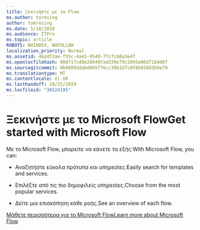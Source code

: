 ```yaml
---
title: Ξεκινήστε με το Flow
ms.author: toresing
author: tomresing
ms.date: 5/18/2018
ms.audience: ITPro
ms.topic: article
ROBOTS: NOINDEX, NOFOLLOW
localization_priority: Normal
ms.assetid: 46adf2ae-f55c-4ae5-9540-7fcfcb0a3e4f
ms.openlocfilehash: 008f17cd8e266497ad339e79c2095e06d7184d67
ms.sourcegitcommit: 0b06093dabd685f76cc39b1d7c0f8b03883b6e79
ms.translationtype: MT
ms.contentlocale: el-GR
ms.lasthandoff: 10/25/2019
ms.locfileid: "36524195"
---
```

# <a name="get-started-with-microsoft-flow"></a><span data-ttu-id="09ece-102">Ξεκινήστε με το Microsoft Flow</span><span class="sxs-lookup"><span data-stu-id="09ece-102">Get started with Microsoft Flow</span></span>

<span data-ttu-id="09ece-103">Με το Microsoft Flow, μπορείτε να κάνετε τα εξής:</span><span class="sxs-lookup"><span data-stu-id="09ece-103">With Microsoft Flow, you can:</span></span>
  
- <span data-ttu-id="09ece-104">Αναζητήστε εύκολα πρότυπα και υπηρεσίες.</span><span class="sxs-lookup"><span data-stu-id="09ece-104">Easily search for templates and services.</span></span>
    
- <span data-ttu-id="09ece-105">Επιλέξτε από τις πιο δημοφιλείς υπηρεσίες.</span><span class="sxs-lookup"><span data-stu-id="09ece-105">Choose from the most popular services.</span></span>
    
- <span data-ttu-id="09ece-106">Δείτε μια επισκόπηση κάθε ροής.</span><span class="sxs-lookup"><span data-stu-id="09ece-106">See an overview of each flow.</span></span>
    
[<span data-ttu-id="09ece-107">Μάθετε περισσότερα για το Microsoft Flow</span><span class="sxs-lookup"><span data-stu-id="09ece-107">Learn more about Microsoft Flow</span></span>](https://go.microsoft.com/fwlink/?linkid=874446)
  

